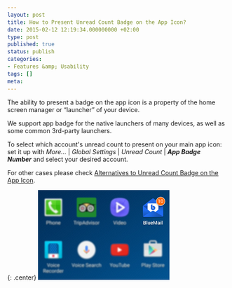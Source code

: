 ```yaml
---
layout: post
title: How to Present Unread Count Badge on the App Icon?
date: 2015-02-12 12:19:34.000000000 +02:00
type: post
published: true
status: publish
categories:
- Features &amp; Usability
tags: []
meta:
---
```


The ability to present a badge on the app icon is a property of the home screen manager or “launcher” of your device.

We support app badge for the native launchers of many devices, as well as some common 3rd-party launchers.

To select which account's unread count to present on your main app icon: set it up with *More...* \| *Global Settings* \| *Unread Count* \| ***App Badge Number*** and select your desired account.

For other cases please check [Alternatives to Unread Count Badge on the App Icon](/alternatives-unread-count-badge/).

{: .center}
![](/assets/badge_Blue_Mail.jpg)